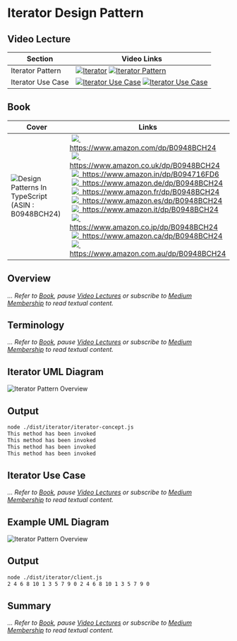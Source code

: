 # Iterator Design Pattern

## Video Lecture

| Section           | Video Links                                                                                                                                                                                                          |
| ----------------- | -------------------------------------------------------------------------------------------------------------------------------------------------------------------------------------------------------------------- |
| Iterator Pattern  | <a class="udemyVideoLink" href="https://www.udemy.com/course/design-patterns-typescript/learn/lecture/26989340/?referralCode=6384C079FB0A503DB9D9" target="_blank" title="Iterator"><img src="../img/udemy_btn_sm.gif" alt="Iterator"/></a>&nbsp;<a id="ytVideoLink" href="https://www.youtube.com/watch?v=ePyjE0dADvs&list=PLKWUX7aMnlELvv8bXquIgxXYyHH5SFlaP" target="_blank" title="Iterator Pattern"><img src="../img/yt_btn_sm.gif" alt="Iterator Pattern"/></a>   |
| Iterator Use Case | <a class="udemyVideoLink" href="https://www.udemy.com/course/design-patterns-typescript/learn/lecture/26989346/?referralCode=6384C079FB0A503DB9D9" target="_blank" title="Iterator Use Case"><img src="../img/udemy_btn_sm.gif" alt="Iterator Use Case"/></a>&nbsp;<a id="ytVideoLink" href="https://www.youtube.com/watch?v=mkgFviTFqDk&list=PLKWUX7aMnlELvv8bXquIgxXYyHH5SFlaP" target="_blank" title="Iterator Use Case"><img src="../img/yt_btn_sm.gif" alt="Iterator Use Case"/></a> |

## Book 

Cover | Links
-|-
![Design Patterns In TypeScript (ASIN : B0948BCH24)](../img/dp_typescript_125.jpg) | &nbsp;<a href="https://www.amazon.com/dp/B0948BCH24"><img src="../img/flag_us.gif">&nbsp; https://www.amazon.com/dp/B0948BCH24</a><br/>&nbsp;<a href="https://www.amazon.co.uk/dp/B0948BCH24"><img src="../img/flag_uk.gif">&nbsp; https://www.amazon.co.uk/dp/B0948BCH24</a><br/>&nbsp;<a href="https://www.amazon.in/dp/B094716FD6"><img src="../img/flag_in.gif">&nbsp; https://www.amazon.in/dp/B094716FD6</a><br/>&nbsp;<a href="https://www.amazon.de/dp/B0948BCH24"><img src="../img/flag_de.gif">&nbsp; https://www.amazon.de/dp/B0948BCH24</a><br/>&nbsp;<a href="https://www.amazon.fr/dp/B0948BCH24"><img src="../img/flag_fr.gif">&nbsp; https://www.amazon.fr/dp/B0948BCH24</a><br/>&nbsp;<a href="https://www.amazon.es/dp/B0948BCH24"><img src="../img/flag_es.gif">&nbsp; https://www.amazon.es/dp/B0948BCH24</a><br/>&nbsp;<a href="https://www.amazon.it/dp/B0948BCH24"><img src="../img/flag_it.gif">&nbsp; https://www.amazon.it/dp/B0948BCH24</a><br/>&nbsp;<a href="https://www.amazon.co.jp/dp/B0948BCH24"><img src="../img/flag_jp.gif">&nbsp; https://www.amazon.co.jp/dp/B0948BCH24</a><br/>&nbsp;<a href="https://www.amazon.ca/dp/B0948BCH24"><img src="../img/flag_ca.gif">&nbsp; https://www.amazon.ca/dp/B0948BCH24</a><br/>&nbsp;<a href="https://www.amazon.com.au/dp/B0948BCH24"><img src="../img/flag_au.gif">&nbsp; https://www.amazon.com.au/dp/B0948BCH24</a>

## Overview

_... Refer to [Book](https://www.amazon.com/dp/B0948BCH24), pause [Video Lectures](#videos) or subscribe to [Medium Membership](https://sean-bradley.medium.com/membership) to read textual content._

## Terminology

_... Refer to [Book](https://www.amazon.com/dp/B0948BCH24), pause [Video Lectures](#videos) or subscribe to [Medium Membership](https://sean-bradley.medium.com/membership) to read textual content._

## Iterator UML Diagram

![Iterator Pattern Overview](../img/iterator_concept.svg)

## Output

```bash
node ./dist/iterator/iterator-concept.js
This method has been invoked
This method has been invoked
This method has been invoked
This method has been invoked
```

## Iterator Use Case

_... Refer to [Book](https://www.amazon.com/dp/B0948BCH24), pause [Video Lectures](#videos) or subscribe to [Medium Membership](https://sean-bradley.medium.com/membership) to read textual content._

## Example UML Diagram

![Iterator Pattern Overview](../img/iterator_example.svg)

## Output

```bash
node ./dist/iterator/client.js
2 4 6 8 10 1 3 5 7 9 0 2 4 6 8 10 1 3 5 7 9 0
```

## Summary

_... Refer to [Book](https://www.amazon.com/dp/B0948BCH24), pause [Video Lectures](#videos) or subscribe to [Medium Membership](https://sean-bradley.medium.com/membership) to read textual content._
